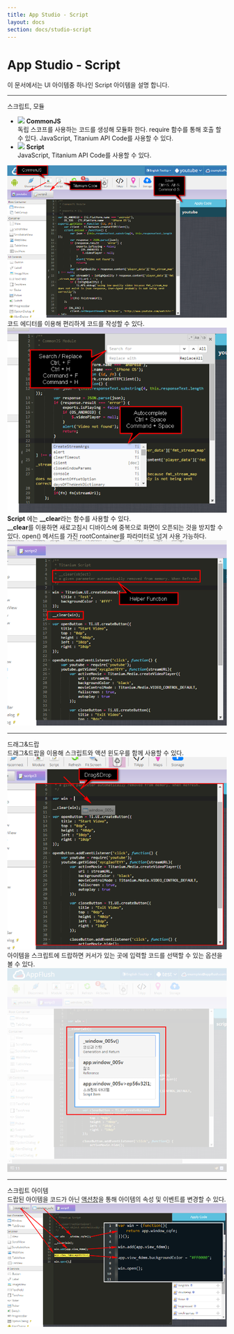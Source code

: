 ```yaml
---
title: App Studio - Script
layout: docs
section: docs/studio-script
---
```


App Studio - Script
===================

이 문서에서는 UI 아이템중 하나인 Script 아이템을 설명 합니다.

<hr/>
<div class="space33"></div>

<div class="title row">
	스크립트, 모듈
</div>
<div class="explain row">
	<div class="detail col-xs-12 col-md-6">
		<ul class="list-unstyled">
			<li>
				<img src="http://appflush.com/core/images/icon/icon_Modules.png"> <strong>CommonJS</strong><br/>
				독립 스코프를 사용하는 코드를 생성해 모듈화 한다. require 함수를 통해 호출 할 수 있다. JavaScript, Titanium API Code를 사용할 수 있다.
			</li>
			<li>
				<img src="http://appflush.com/core/images/icon/icon_NS_Script.png"> <strong>Script</strong><br/>
				JavaScript, Titanium API Code를 사용할 수 있다.
			</li>
		</ul>
	</div>
	<div class="movie col-xs-12 col-md-6">
		<a class="thumbnail" href="/docs/images/script_main.png" data-lightbox="script_main" data-title="">
			<img src="/docs/images/script_main.png" alt=""/>
		</a>
	</div>
</div>

<div class="explain row">
	<div class="detail col-xs-12 col-md-6">
		코드 에디터를 이용해 편리하게 코드를 작성할 수 있다.
	</div>
	<div class="movie col-xs-12 col-md-6">
		<a class="thumbnail" href="/docs/images/script_function.png" data-lightbox="script_function" data-title="">
			<img src="/docs/images/script_function.png" alt=""/>
		</a>
	</div>
</div>

<div class="explain row">
	<div class="detail col-xs-12 col-md-6">
		<strong>Script</strong> 에는 <strong>__clear</strong>라는 함수를 사용할 수 있다.
		<div class="space11"></div>
		<strong>__clear</strong>를 이용하면 새로고침시 디바이스에 중복으로 화면이 오픈되는 것을 방지할 수 있다. open() 메서드를 가진 rootContainer를 파라미터로 넘겨 사용 가능하다.
	</div>
	<div class="movie col-xs-12 col-md-6">
		<a class="thumbnail" href="/docs/images/script_helper.png" data-lightbox="script_helper" data-title="">
			<img src="/docs/images/script_helper.png" alt=""/>
		</a>
	</div>
</div>

<div class="space33"></div>
<hr/>
<div class="space33"></div>

<div class="title row">
	드래그&드랍
</div>

<div class="explain row">
	<div class="detail col-xs-12 col-md-6">
		드래그&드랍을 이용해 스크립트와 액션 윈도우를 함께 사용할 수 있다.
	</div>
	<div class="movie col-xs-12 col-md-6">
		<a class="thumbnail" href="/docs/images/script_drop.png" data-lightbox="script_drop" data-title="">
			<img src="/docs/images/script_drop.png" alt=""/>
		</a>
	</div>
</div>

<div class="explain row">
	<div class="detail col-xs-12 col-md-6">
		아이템을 스크립트에 드랍하면 커서가 있는 곳에 입력할 코드를 선택할 수 있는 옵션을 볼 수 있다.
	</div>
	<div class="movie col-xs-12 col-md-6">
		<a class="thumbnail" href="/docs/images/script_dropDialog.png" data-lightbox="script_dropDialog" data-title="">
			<img src="/docs/images/script_dropDialog.png" alt=""/>
		</a>
	</div>
</div>

<div class="space33"></div>
<hr/>
<div class="space33"></div>

<div class="title row">
	스크립트 아이템
</div>

<div class="explain row">
	<div class="detail col-xs-12 col-md-6">
		드랍된 아이템을 코드가 아닌 <a href="/docs/studio-Action.html">액션창</a>을 통해 아이템의 속성 및 이벤트를 변경할 수 있다.
	</div>
	<div class="movie col-xs-12 col-md-6">
		<a class="thumbnail" href="/docs/images/script_script_item2.png" data-lightbox="script_script_item2" data-title="">
			<img src="/docs/images/script_script_item2.png" alt=""/>
		</a>
	</div>
</div>
